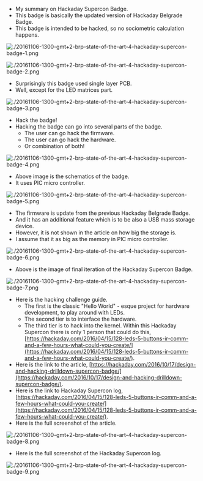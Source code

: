 * My summary on Hackaday Supercon Badge.
* This badge is basically the updated version of Hackaday Belgrade Badge.
* This badge is intended to be hacked, so no sociometric calculation happens.

![./20161106-1300-gmt+2-brp-state-of-the-art-4-hackaday-supercon-badge-1.png](./20161106-1300-gmt+2-brp-state-of-the-art-4-hackaday-supercon-badge-1.png)

![./20161106-1300-gmt+2-brp-state-of-the-art-4-hackaday-supercon-badge-2.png](./20161106-1300-gmt+2-brp-state-of-the-art-4-hackaday-supercon-badge-2.png)

* Surprisingly this badge used single layer PCB.
* Well, except for the LED matrices part.

![./20161106-1300-gmt+2-brp-state-of-the-art-4-hackaday-supercon-badge-3.png](./20161106-1300-gmt+2-brp-state-of-the-art-4-hackaday-supercon-badge-3.png)

* Hack the badge!
* Hacking the badge can go into several parts of the badge.
    * The user can go hack the firmware.
    * The user can go hack the hardware.
    * Or combination of both!

![./20161106-1300-gmt+2-brp-state-of-the-art-4-hackaday-supercon-badge-4.png](./20161106-1300-gmt+2-brp-state-of-the-art-4-hackaday-supercon-badge-4.png)

* Above image is the schematics of the badge.
* It uses PIC micro controller.

![./20161106-1300-gmt+2-brp-state-of-the-art-4-hackaday-supercon-badge-5.png](./20161106-1300-gmt+2-brp-state-of-the-art-4-hackaday-supercon-badge-5.png)

* The firmware is update from the previous Hackaday Belgrade Badge.
* And it has an additional feature which is to be also a USB mass storage device.
* However, it is not shown in the article on how big the storage is.
* I assume that it as big as the memory in PIC micro controller.

![./20161106-1300-gmt+2-brp-state-of-the-art-4-hackaday-supercon-badge-6.png](./20161106-1300-gmt+2-brp-state-of-the-art-4-hackaday-supercon-badge-6.png)

* Above is the image of final iteration of the Hackaday Supercon Badge.

![./20161106-1300-gmt+2-brp-state-of-the-art-4-hackaday-supercon-badge-7.png](./20161106-1300-gmt+2-brp-state-of-the-art-4-hackaday-supercon-badge-7.png)

* Here is the hacking challenge guide.
    * The first is the classic "Hello World" - esque project for hardware development, to play around with LEDs.
    * The second tier is to interface the hardware.
    * The third tier is to hack into the kernel. Within this Hackaday Supercon there is only 1 person that could do this, [https://hackaday.com/2016/04/15/128-leds-5-buttons-ir-comm-and-a-few-hours-what-could-you-create/](https://hackaday.com/2016/04/15/128-leds-5-buttons-ir-comm-and-a-few-hours-what-could-you-create/).
* Here is the link to the article, [https://hackaday.com/2016/10/17/design-and-hacking-drilldown-supercon-badge/](https://hackaday.com/2016/10/17/design-and-hacking-drilldown-supercon-badge/).
* Here is the link to Hackaday Supercon log, [https://hackaday.com/2016/04/15/128-leds-5-buttons-ir-comm-and-a-few-hours-what-could-you-create/](https://hackaday.com/2016/04/15/128-leds-5-buttons-ir-comm-and-a-few-hours-what-could-you-create/).
* Here is the full screenshot of the article.

![./20161106-1300-gmt+2-brp-state-of-the-art-4-hackaday-supercon-badge-8.png](./20161106-1300-gmt+2-brp-state-of-the-art-4-hackaday-supercon-badge-8.png)

* Here is the full screenshot of the Hackaday Supercon log.

![./20161106-1300-gmt+2-brp-state-of-the-art-4-hackaday-supercon-badge-9.png](./20161106-1300-gmt+2-brp-state-of-the-art-4-hackaday-supercon-badge-9.png)